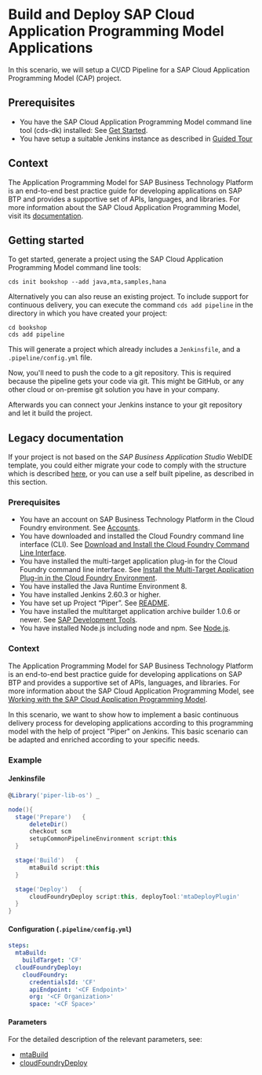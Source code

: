 # Build and Deploy SAP Cloud Application Programming Model Applications

In this scenario, we will setup a CI/CD Pipeline for a SAP Cloud Application Programming Model (CAP) project.

## Prerequisites

* You have the SAP Cloud Application Programming Model command line tool (cds-dk) installed: See [Get Started](https://cap.cloud.sap/docs/get-started/#local-setup).
* You have setup a suitable Jenkins instance as described in [Guided Tour](../guidedtour.md)

## Context

The Application Programming Model for SAP Business Technology Platform is an end-to-end best practice guide for developing applications on SAP BTP and provides a supportive set of APIs, languages, and libraries.
For more information about the SAP Cloud Application Programming Model, visit its [documentation](https://cap.cloud.sap/docs/about/).

## Getting started

To get started, generate a project using the SAP Cloud Application Programming Model command line tools:

```
cds init bookshop --add java,mta,samples,hana
```

Alternatively you can also reuse an existing project. To include support for continuous delivery, you can execute the command `cds add pipeline` in the directory in which you have created your project:

```
cd bookshop
cds add pipeline
```

This will generate a project which already includes a `Jenkinsfile`, and a `.pipeline/config.yml` file.

Now, you'll need to push the code to a git repository.
This is required because the pipeline gets your code via git.
This might be GitHub, or any other cloud or on-premise git solution you have in your company.

Afterwards you can connect your Jenkins instance to your git repository and let it build the project.

## Legacy documentation

If your project is not based on the _SAP Business Application Studio_ WebIDE template, you could either migrate your code to comply with the structure which is described [here](https://github.com/SAP/cloud-s4-sdk-pipeline/blob/master/doc/pipeline/build-tools.md#sap-cloud-application-programming-model--mta), or you can use a self built pipeline, as described in this section.

### Prerequisites

* You have an account on SAP Business Technology Platform in the Cloud Foundry environment. See [Accounts](https://help.sap.com/viewer/65de2977205c403bbc107264b8eccf4b/Cloud/en-US/8ed4a705efa0431b910056c0acdbf377.html).
* You have downloaded and installed the Cloud Foundry command line interface (CLI). See [Download and Install the Cloud Foundry Command Line Interface](https://help.sap.com/viewer/65de2977205c403bbc107264b8eccf4b/Cloud/en-US/afc3f643ec6942a283daad6cdf1b4936.html).
* You have installed the multi-target application plug-in for the Cloud Foundry command line interface. See [Install the Multi-Target Application Plug-in in the Cloud Foundry Environment](https://help.sap.com/viewer/65de2977205c403bbc107264b8eccf4b/Cloud/en-US/27f3af39c2584d4ea8c15ba8c282fd75.html).
* You have installed the Java Runtime Environment 8.
* You have installed Jenkins 2.60.3 or higher.
* You have set up Project “Piper”. See [README](https://github.com/SAP/jenkins-library/blob/master/README.md).
* You have installed the multitarget application archive builder 1.0.6 or newer. See [SAP Development Tools](https://tools.hana.ondemand.com/#cloud).
* You have installed Node.js including node and npm. See [Node.js](https://nodejs.org/en/download/).

### Context

The Application Programming Model for SAP Business Technology Platform is an end-to-end best practice guide for developing applications on SAP BTP and provides a supportive set of APIs, languages, and libraries. For more information about the SAP Cloud Application Programming Model, see [Working with the SAP Cloud Application Programming Model](https://help.sap.com/viewer/65de2977205c403bbc107264b8eccf4b/Cloud/en-US/00823f91779d4d42aa29a498e0535cdf.html).

In this scenario, we want to show how to implement a basic continuous delivery process for developing applications according to this programming model with the help of project "Piper" on Jenkins. This basic scenario can be adapted and enriched according to your specific needs.

### Example

#### Jenkinsfile

```groovy
@Library('piper-lib-os') _

node(){
  stage('Prepare')   {
      deleteDir()
      checkout scm
      setupCommonPipelineEnvironment script:this
  }

  stage('Build')   {
      mtaBuild script:this
  }

  stage('Deploy')   {
      cloudFoundryDeploy script:this, deployTool:'mtaDeployPlugin'
  }
}
```

#### Configuration (`.pipeline/config.yml`)

```yaml
steps:
  mtaBuild:
    buildTarget: 'CF'
  cloudFoundryDeploy:
    cloudFoundry:
      credentialsId: 'CF'
      apiEndpoint: '<CF Endpoint>'
      org: '<CF Organization>'
      space: '<CF Space>'
```

#### Parameters

For the detailed description of the relevant parameters, see:

* [mtaBuild](../steps/mtaBuild.md)
* [cloudFoundryDeploy](../steps/cloudFoundryDeploy.md)
